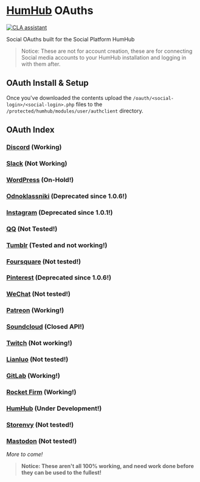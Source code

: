 # [HumHub](https://humhub.org/en) OAuths

[![CLA assistant](https://cla-assistant.io/readme/badge/GreenMeteor/humhub-oauth)](https://cla-assistant.io/GreenMeteor/humhub-oauth)

Social OAuths built for the Social Platform HumHub

> Notice: These are not for account creation, these are for connecting Social media accounts to your HumHub installation and logging in with them after.

## OAuth Install & Setup
Once you've downloaded the contents upload the `/oauth/<social-login>/<social-login>.php` files to the `/protected/humhub/modules/user/authclient` directory.


## OAuth Index

### [Discord](/oauth/Discord/README.md) (Working)

### [Slack](/oauth/Slack/README.md) (Not Working)

### [WordPress](/oauth/WordPress/README.md) (On-Hold!)

### [Odnoklassniki](/oauth/Odnoklassniki/README.md) (Deprecated since 1.0.6!)

### [Instagram](/oauth/Instagram) (Deprecated since 1.0.1!)

### [QQ](/oauth/QQ/README.md) (Not Tested!)

### [Tumblr](/oauth/Tumblr/README.md) (Tested and not working!)

### [Foursquare](/oauth/Foursquare/README.md) (Not tested!)

### [Pinterest](/oauth/Pinterest/README.md) (Deprecated since 1.0.6!)

### [WeChat](/oauth/WeChat/README.md) (Not tested!)

### [Patreon](/oauth/Patreon/README.md) (Working!)

### [Soundcloud](/oauth/Soundcloud) (Closed API!)

### [Twitch](/oauth/Twitch/README.md) (Not working!)

### [Lianluo](/oauth/Lianluo/README.md) (Not tested!)

### [GitLab](/oauth/GitLab/README.md) (Working!)

### [Rocket Firm](/oauth/Rocket%20Firm/README.md) (Working!)

### [HumHub](/oauth/HumHub/README.md) (Under Development!)

### [Storenvy](/oauth/Storenvy/README.md) (Not tested!)

### [Mastodon](/oauth/Mastodon/README.md) (Not tested!)

_More to come!_

> **Notice: These aren't all 100% working, and need work done before they can be used to the fullest!**
